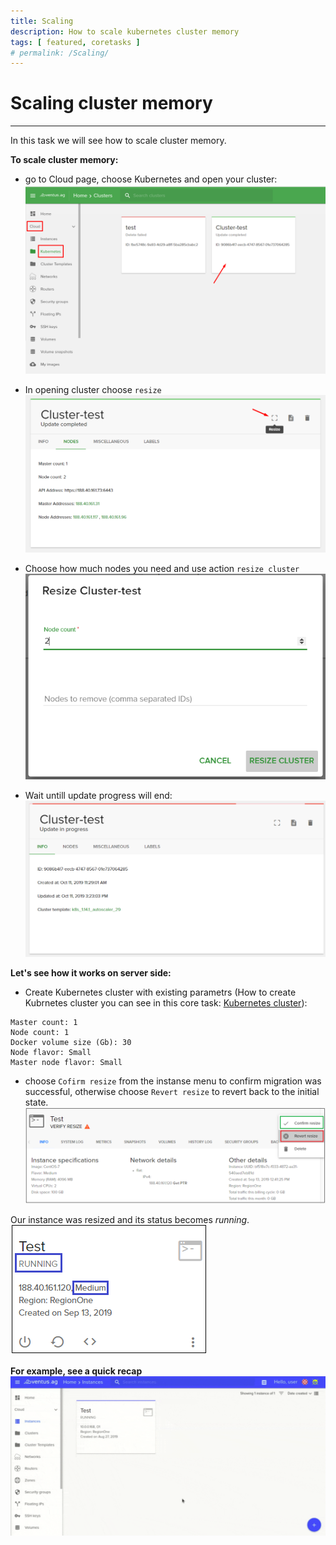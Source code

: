 ```yaml
---
title: Scaling
description: How to scale kubernetes cluster memory 
tags: [ featured, coretasks ]
# permalink: /Scaling/
---
```

# Scaling cluster memory
---

In this task we will see how to scale cluster memory.



**To scale cluster memory:**  
- go to Cloud page, choose Kubernetes and open your cluster:
![](../../assets/img/scaling/choose_cluster.png)   

- In opening cluster choose `resize`  
![](../../assets/img/scaling/resize_node1.png) 

- Choose how much nodes you need and use action `resize cluster`  
![](../../assets/img/scaling/resize_node.png)  

- Wait untill update progress will end:  
![](../../assets/img/scaling/cluster_update.png)  

 **Let's see how it works on server side:** 

- Create Kubernetes cluster with existing parametrs (How to create Kubrnetes cluster you can see in this core task: <a href="http://docs.ventuscloud.eu/docs/coretasks/Kubernetes">Kubernetes cluster</a>):

```
Master count: 1
Node count: 1
Docker volume size (Gb): 30
Node flavor: Small
Master node flavor: Small
```

- choose `Cofirm resize` from the instanse menu to confirm migration was successful, otherwise choose `Revert resize` to revert back to the initial state.  
![](../../assets/img/resize/resize5.png)    
 
Our instance was resized and its status becomes *running*.  
![](../../assets/img/resize/resize6.png) 

**For example, see a quick recap**
![](../../assets/img/resize/resize.gif)

